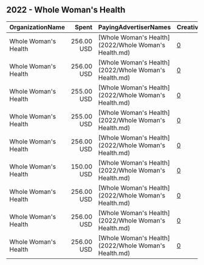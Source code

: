 ## 2022 - Whole Woman's Health 
|OrganizationName|Spent|PayingAdvertiserNames|CreativeUrls|Impressions|Genders|AgeBrackets|CountryCodes|BillingAddresses|CandidateBallotInformation|
|:---|---:|:---|:---|---:|:---|:---|:---|:---|:---|
|Whole Woman's Health|256.00 USD|[Whole Woman's Health](2022/Whole Woman's Health.md)|[0](https://www.snap.com/political-ads/asset/04020ade8968cfd419b15e6845811eb6f753af09e29a95a1d6dabbcf923f3981?mediaType=mp4)|29,813|FEMALE|25-40|united states|"1001 E. Market Street,Charlottesville,22902,US"||
|Whole Woman's Health|256.00 USD|[Whole Woman's Health](2022/Whole Woman's Health.md)|[0](https://www.snap.com/political-ads/asset/37973f3fb34ac401bdce2963667c2ce879d4ed554dc2e4241503c11e7060d971?mediaType=mp4)|26,189|FEMALE|26-40|united states|"1001 E. Market Street,Charlottesville,22902,US"|Texans Following the Fall of Roe|
|Whole Woman's Health|255.00 USD|[Whole Woman's Health](2022/Whole Woman's Health.md)|[0](https://www.snap.com/political-ads/asset/67669e908a40523f92e13ec1c97139a3041bf7c5f71939281835a7a43250a148?mediaType=mp4)|28,042|FEMALE|25-40|united states|"1001 E. Market Street,Charlottesville,22902,US"||
|Whole Woman's Health|255.00 USD|[Whole Woman's Health](2022/Whole Woman's Health.md)|[0](https://www.snap.com/political-ads/asset/62971529b6b0f9f91dc8fabbe244ec20d33627a8028c759e1f26ad76dd749667?mediaType=mp4)|29,408|FEMALE|25-40|united states|"1001 E. Market Street,Charlottesville,22902,US"||
|Whole Woman's Health|256.00 USD|[Whole Woman's Health](2022/Whole Woman's Health.md)|[0](https://www.snap.com/political-ads/asset/04020ade8968cfd419b15e6845811eb6f753af09e29a95a1d6dabbcf923f3981?mediaType=mp4)|29,322|FEMALE|25-40|united states|"1001 E. Market Street,Charlottesville,22902,US"||
|Whole Woman's Health|150.00 USD|[Whole Woman's Health](2022/Whole Woman's Health.md)|[0](https://www.snap.com/political-ads/asset/cfc53cd73510984882197ad0370264b0fefe5ae9237913635418e449c172a598?mediaType=jpeg)|122,554|||united states|"1001 E. Market Street,Charlottesville,22902,US"||
|Whole Woman's Health|256.00 USD|[Whole Woman's Health](2022/Whole Woman's Health.md)|[0](https://www.snap.com/political-ads/asset/04020ade8968cfd419b15e6845811eb6f753af09e29a95a1d6dabbcf923f3981?mediaType=mp4)|114,688|FEMALE|24-|united states|"1001 E. Market Street,Charlottesville,22902,US"||
|Whole Woman's Health|256.00 USD|[Whole Woman's Health](2022/Whole Woman's Health.md)|[0](https://www.snap.com/political-ads/asset/eda6a5a1470674bceaff2d357164001b7430afcdf7a69edf8caf141b9aee1636?mediaType=mp4)|25,506|FEMALE|25-40|united states|"1001 E. Market Street,Charlottesville,22902,US"||
|Whole Woman's Health|256.00 USD|[Whole Woman's Health](2022/Whole Woman's Health.md)|[0](https://www.snap.com/political-ads/asset/37973f3fb34ac401bdce2963667c2ce879d4ed554dc2e4241503c11e7060d971?mediaType=mp4)|53,962|FEMALE|18-25|united states|"1001 E. Market Street,Charlottesville,22902,US"|Texans Following the Fall of Roe|
